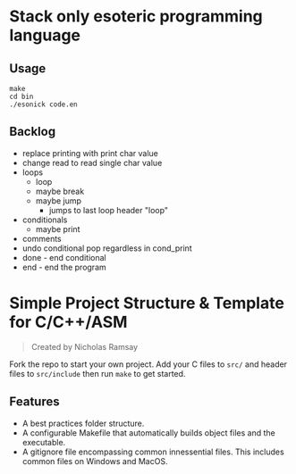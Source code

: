 # Stack only esoteric programming language

## Usage
```
make
cd bin
./esonick code.en
```

## Backlog
- replace printing with print char value
- change read to read single char value
- loops
    - loop
    - maybe break
    - maybe jump
        - jumps to last loop header "loop"
- conditionals
    - maybe print
- comments
- undo conditional pop regardless in cond_print
- done - end conditional
- end - end the program


# Simple Project Structure & Template for C/C++/ASM
> Created by Nicholas Ramsay

Fork the repo to start your own project.
Add your C files to `src/` and header files to `src/include` then run `make` to get started.

## Features
- A best practices folder structure.
- A configurable Makefile that automatically builds object files and the executable.
- A gitignore file encompassing common innessential files. This includes common files on Windows and MacOS.

